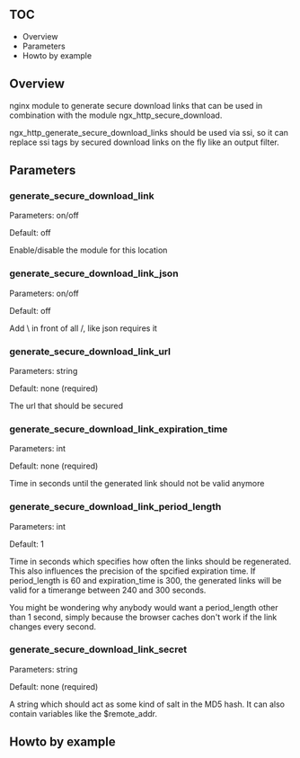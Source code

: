 ## TOC ##

* Overview
* Parameters
* Howto by example

## Overview ##

nginx module to generate secure download links that can be used in combination with the module ngx_http_secure_download. 

ngx_http_generate_secure_download_links should be used via ssi, so it can replace ssi tags by secured download links on the fly like an output filter.

## Parameters ##

### generate_secure_download_link ###

Parameters: on/off

Default: off

Enable/disable the module for this location

### generate_secure_download_link_json ###

Parameters: on/off

Default: off

Add \ in front of all /, like json requires it

### generate_secure_download_link_url ###

Parameters: string

Default: none \(required\)

The url that should be secured

### generate_secure_download_link_expiration_time ###

Parameters: int

Default: none \(required\)

Time in seconds until the generated link should not be valid anymore

### generate_secure_download_link_period_length ###

Parameters: int

Default: 1

Time in seconds which specifies how often the links should be regenerated. This also influences the precision of the spcified expiration time. If period_length is 60 and expiration_time is 300, the generated links will be valid for a timerange between 240 and 300 seconds.

You might be wondering why anybody would want a period_length other than 1 second, simply because the browser caches don't work if the link changes every second.

### generate_secure_download_link_secret ###

Parameters: string

Default: none \(required\)

A string which should act as some kind of salt in the MD5 hash. It can also contain variables like the $remote_addr.

## Howto by example ##